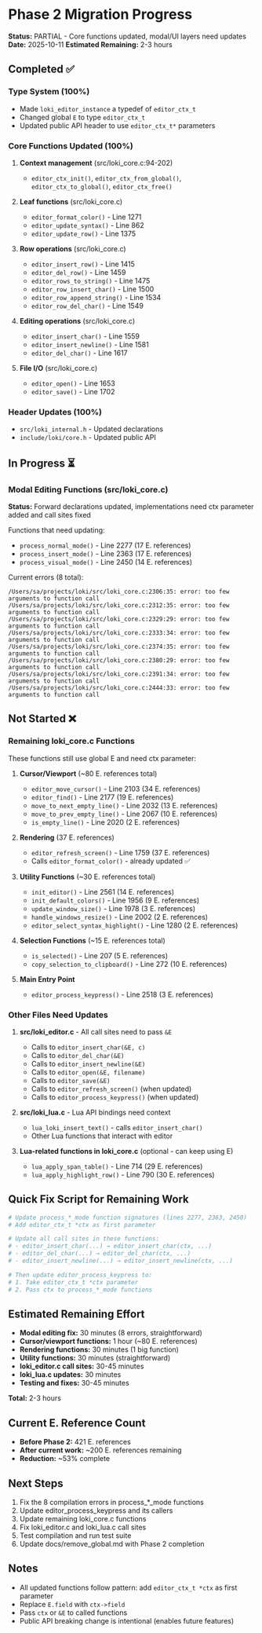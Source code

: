 # Phase 2 Migration Progress

**Status:** PARTIAL - Core functions updated, modal/UI layers need updates
**Date:** 2025-10-11
**Estimated Remaining:** 2-3 hours

## Completed ✅

### Type System (100%)
- Made `loki_editor_instance` a typedef of `editor_ctx_t`
- Changed global `E` to type `editor_ctx_t`
- Updated public API header to use `editor_ctx_t*` parameters

### Core Functions Updated (100%)
1. **Context management** (src/loki_core.c:94-202)
   - `editor_ctx_init()`, `editor_ctx_from_global()`, `editor_ctx_to_global()`, `editor_ctx_free()`

2. **Leaf functions** (src/loki_core.c)
   - `editor_format_color()` - Line 1271
   - `editor_update_syntax()` - Line 862
   - `editor_update_row()` - Line 1375

3. **Row operations** (src/loki_core.c)
   - `editor_insert_row()` - Line 1415
   - `editor_del_row()` - Line 1459
   - `editor_rows_to_string()` - Line 1475
   - `editor_row_insert_char()` - Line 1500
   - `editor_row_append_string()` - Line 1534
   - `editor_row_del_char()` - Line 1549

4. **Editing operations** (src/loki_core.c)
   - `editor_insert_char()` - Line 1559
   - `editor_insert_newline()` - Line 1581
   - `editor_del_char()` - Line 1617

5. **File I/O** (src/loki_core.c)
   - `editor_open()` - Line 1653
   - `editor_save()` - Line 1702

### Header Updates (100%)
- `src/loki_internal.h` - Updated declarations
- `include/loki/core.h` - Updated public API

## In Progress ⏳

### Modal Editing Functions (src/loki_core.c)
**Status:** Forward declarations updated, implementations need ctx parameter added and call sites fixed

Functions that need updating:
- `process_normal_mode()` - Line 2277 (17 E. references)
- `process_insert_mode()` - Line 2363 (17 E. references)
- `process_visual_mode()` - Line 2450 (14 E. references)

Current errors (8 total):
```
/Users/sa/projects/loki/src/loki_core.c:2306:35: error: too few arguments to function call
/Users/sa/projects/loki/src/loki_core.c:2312:35: error: too few arguments to function call
/Users/sa/projects/loki/src/loki_core.c:2329:29: error: too few arguments to function call
/Users/sa/projects/loki/src/loki_core.c:2333:34: error: too few arguments to function call
/Users/sa/projects/loki/src/loki_core.c:2374:35: error: too few arguments to function call
/Users/sa/projects/loki/src/loki_core.c:2380:29: error: too few arguments to function call
/Users/sa/projects/loki/src/loki_core.c:2391:34: error: too few arguments to function call
/Users/sa/projects/loki/src/loki_core.c:2444:33: error: too few arguments to function call
```

## Not Started ❌

### Remaining loki_core.c Functions
These functions still use global E and need ctx parameter:

1. **Cursor/Viewport** (~80 E. references total)
   - `editor_move_cursor()` - Line 2103 (34 E. references)
   - `editor_find()` - Line 2177 (19 E. references)
   - `move_to_next_empty_line()` - Line 2032 (13 E. references)
   - `move_to_prev_empty_line()` - Line 2067 (10 E. references)
   - `is_empty_line()` - Line 2020 (2 E. references)

2. **Rendering** (37 E. references)
   - `editor_refresh_screen()` - Line 1759 (37 E. references)
   - Calls `editor_format_color()` - already updated ✅

3. **Utility Functions** (~30 E. references total)
   - `init_editor()` - Line 2561 (14 E. references)
   - `init_default_colors()` - Line 1956 (9 E. references)
   - `update_window_size()` - Line 1978 (3 E. references)
   - `handle_windows_resize()` - Line 2002 (2 E. references)
   - `editor_select_syntax_highlight()` - Line 1280 (2 E. references)

4. **Selection Functions** (~15 E. references total)
   - `is_selected()` - Line 207 (5 E. references)
   - `copy_selection_to_clipboard()` - Line 272 (10 E. references)

5. **Main Entry Point**
   - `editor_process_keypress()` - Line 2518 (3 E. references)

### Other Files Need Updates

1. **src/loki_editor.c** - All call sites need to pass `&E`
   - Calls to `editor_insert_char(&E, c)`
   - Calls to `editor_del_char(&E)`
   - Calls to `editor_insert_newline(&E)`
   - Calls to `editor_open(&E, filename)`
   - Calls to `editor_save(&E)`
   - Calls to `editor_refresh_screen()` (when updated)
   - Calls to `editor_process_keypress()` (when updated)

2. **src/loki_lua.c** - Lua API bindings need context
   - `lua_loki_insert_text()` - calls `editor_insert_char()`
   - Other Lua functions that interact with editor

3. **Lua-related functions in loki_core.c** (optional - can keep using E)
   - `lua_apply_span_table()` - Line 714 (29 E. references)
   - `lua_apply_highlight_row()` - Line 790 (30 E. references)

## Quick Fix Script for Remaining Work

```bash
# Update process_*_mode function signatures (lines 2277, 2363, 2450)
# Add editor_ctx_t *ctx as first parameter

# Update all call sites in these functions:
# - editor_insert_char(...) → editor_insert_char(ctx, ...)
# - editor_del_char(...) → editor_del_char(ctx, ...)
# - editor_insert_newline(...) → editor_insert_newline(ctx, ...)

# Then update editor_process_keypress to:
# 1. Take editor_ctx_t *ctx parameter
# 2. Pass ctx to process_*_mode functions
```

## Estimated Remaining Effort

- **Modal editing fix:** 30 minutes (8 errors, straightforward)
- **Cursor/viewport functions:** 1 hour (~80 E. references)
- **Rendering functions:** 30 minutes (1 big function)
- **Utility functions:** 30 minutes (straightforward)
- **loki_editor.c call sites:** 30-45 minutes
- **loki_lua.c updates:** 30 minutes
- **Testing and fixes:** 30-45 minutes

**Total:** 2-3 hours

## Current E. Reference Count

- **Before Phase 2:** 421 E. references
- **After current work:** ~200 E. references remaining
- **Reduction:** ~53% complete

## Next Steps

1. Fix the 8 compilation errors in process_*_mode functions
2. Update editor_process_keypress and its callers
3. Update remaining loki_core.c functions
4. Fix loki_editor.c and loki_lua.c call sites
5. Test compilation and run test suite
6. Update docs/remove_global.md with Phase 2 completion

## Notes

- All updated functions follow pattern: add `editor_ctx_t *ctx` as first parameter
- Replace `E.field` with `ctx->field`
- Pass `ctx` or `&E` to called functions
- Public API breaking change is intentional (enables future features)
